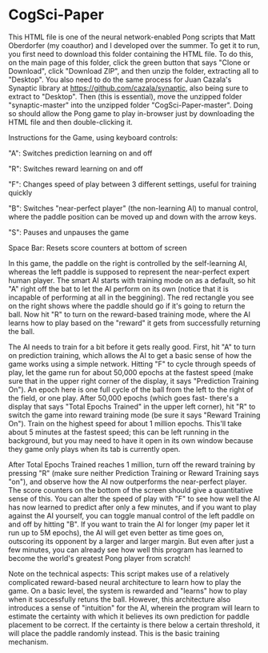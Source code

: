 # CogSci-Paper

This HTML file is one of the neural network-enabled Pong scripts that Matt Oberdorfer (my coauthor) and I developed over the summer. To get it to run, you first need to download this folder containing the HTML file. To do this, on the main page of this folder, click the green button that says "Clone or Download", click "Download ZIP", and then unzip the folder, extracting all to "Desktop". You also need to do the same process for Juan Cazala's Synaptic library at https://github.com/cazala/synaptic, also being sure to extract to "Desktop". Then (this is essential), move the unzipped folder "synaptic-master" into the unzipped folder "CogSci-Paper-master".  Doing so should allow the Pong game to play in-browser just by downloading the HTML file and then double-clicking it. 

Instructions for the Game, using keyboard controls:

"A": Switches prediction learning on and off 

"R": Switches reward learning on and off

"F": Changes speed of play between 3 different settings, useful for training quickly

"B": Switches "near-perfect player" (the non-learning AI) to manual control, where the paddle position can be moved up and down with the arrow keys.

"S": Pauses and unpauses the game

Space Bar: Resets score counters at bottom of screen

In this game, the paddle on the right is controlled by the self-learning AI, whereas the left paddle is supposed to represent the near-perfect expert human player. The smart AI starts with training mode on as a default, so hit "A" right off the bat to let the AI perform on its own (notice that it is incapable of performing at all in the beggining). The red rectangle you see on the right shows where the paddle should go if it's going to return the ball. Now hit "R" to turn on the reward-based training mode, where the AI learns how to play based on the "reward" it gets from successfully returning the ball. 

The AI needs to train for a bit before it gets really good. First, hit "A" to turn on prediction training, which allows the AI to get a basic sense of how the game works using a simple network. Hitting "F" to cycle through speeds of play, let the game run for about 50,000 epochs at the fastest speed (make sure that in the upper right corner of the display, it says "Prediction Training On"). An epoch here is one full cycle of the ball from the left to the right of the field, or one play. After 50,000 epochs (which goes fast- there's a display that says "Total Epochs Trained" in the upper left corner), hit "R" to switch the game into reward training mode (be sure it says "Reward Training On"). Train on the highest speed for about 1 million epochs. This'll take about 5 minutes at the fastest speed; this can be left running in the background, but you may need to have it open in its own window because they game only plays when its tab is currently open. 

After Total Epochs Trained reaches 1 million, turn off the reward training by pressing "R" (make sure neither Prediction Training or Reward Training says "on"), and observe how the AI now outperforms the near-perfect player. The score counters on the bottom of the screen should give a quantitative sense of this. You can alter the speed of play with "F" to see how well the AI has now learned to predict after only a few minutes, and if you want to play against the AI yourself, you can toggle manual control of the left paddle on and off by hitting "B". If you want to train the AI for longer (my paper let it run up to 5M epochs), the AI will get even better as time goes on, outscoring its opponent by a larger and larger margin. But even after just a few minutes, you can already see how well this program has learned to become the world's greatest Pong player from scratch!

Note on the technical aspects:
This script makes use of a relatively complicated reward-based neural architecture to learn how to play the game. On a basic level, the system is rewarded and "learns" how to play when it successfully retuns the ball. However, this architecture also introduces a sense of "intuition" for the AI, wherein the program will learn to estimate the certainty with which it believes its own prediction for paddle placement to be correct. If the certainty is there below a certain threshold, it will place the paddle randomly instead. This is the basic training mechanism.

